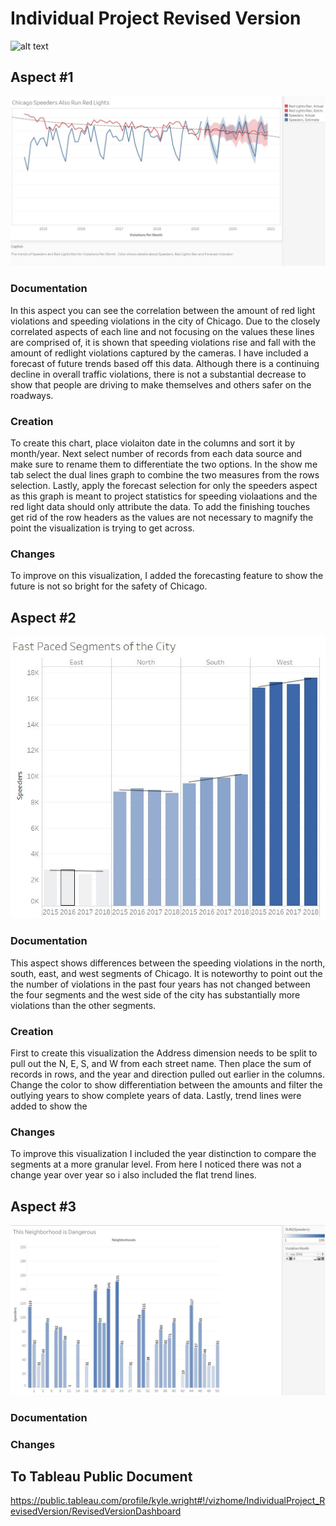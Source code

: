 # Individual Project Revised Version

![alt text]()

## Aspect #1
![alt text](https://github.com/kwright76/Visualizations/blob/master/Revised%20Vers_1.JPG)

### Documentation
In this aspect you can see the correlation between the amount of red light violations and speeding violations in the city of Chicago. Due to the closely correlated aspects of each line and not focusing on the values these lines are comprised of, it is shown that speeding violations rise and fall with the amount of redlight violations captured by the cameras. I have included a forecast of future trends based off this data. Although there is a continuing decline in overall traffic violations, there is not a substantial decrease to show that people are driving to make themselves and others safer on the roadways. 

### Creation
To create this chart, place violaiton date in the columns and sort it by month/year. Next select number of records from each data source and make sure to rename them to differentiate the two options. In the show me tab select the dual lines graph to combine the two measures from the rows selection. Lastly, apply the forecast selection for only the speeders aspect as this graph is meant to project statistics for speeding violaations and the red light data should only attribute the data. To add the finishing touches get rid of the row headers as the values are not necessary to magnify the point the visualization is trying to get across. 

### Changes
To improve on this visualization, I added the forecasting feature to show the future is not so bright for the safety of Chicago.

## Aspect #2
![alt text](https://github.com/kwright76/Visualizations/blob/master/Revised%20Vers_2.JPG)

### Documentation
This aspect shows differences between the speeding violations in the north, south, east, and west segments of Chicago. It is noteworthy to point out the the number of violations in the past four years has not changed between the four segments and the west side of the city has substantially more violations than the other segments. 

### Creation
First to create this visualization the Address dimension needs to be split to pull out the N, E, S, and W from each street name. Then place the sum of records in rows, and the year and direction pulled out earlier in the columns. Change the color to show differentiation between the amounts and filter the outlying years to show complete years of data. Lastly, trend lines were added to show the 

### Changes
To improve this visualization I included the year distinction to compare the segments at a more granular level. From here I noticed there was not a change year over year so i also included the flat trend lines. 

## Aspect #3
![alt text](https://github.com/kwright76/Visualizations/blob/master/Revised%20Vers_3.JPG)

### Documentation

### Changes


## To Tableau Public Document
https://public.tableau.com/profile/kyle.wright#!/vizhome/IndividualProject_RevisedVersion/RevisedVersionDashboard
